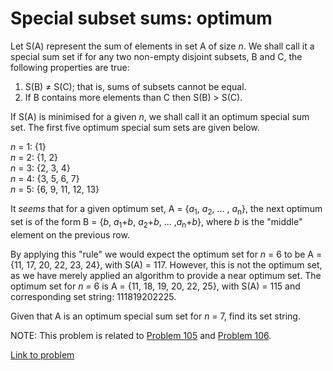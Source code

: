# Special subset sums: optimum

<p>Let S(A) represent the sum of elements in set A of size <i>n</i>. We shall call it a special sum set if for any two non-empty disjoint subsets, B and C, the following properties are true:</p>
<ol><li>S(B) ≠ S(C); that is, sums of subsets cannot be equal.</li>
<li>If B contains more elements than C then S(B) &gt; S(C).</li>
</ol><p>If S(A) is minimised for a given <i>n</i>, we shall call it an optimum special sum set. The first five optimum special sum sets are given below.</p>
<p class="margin_left"><i>n</i> = 1: {1}<br /><i>n</i> = 2: {1, 2}<br /><i>n</i> = 3: {2, 3, 4}<br /><i>n</i> = 4: {3, 5, 6, 7}<br /><i>n</i> = 5: {6, 9, 11, 12, 13}</p>
<p>It <i>seems</i> that for a given optimum set, A = {<i>a</i><sub>1</sub>, <i>a</i><sub>2</sub>, ... , <i>a</i><sub>n</sub>}, the next optimum set is of the form B = {<i>b</i>, <i>a</i><sub>1</sub>+<i>b</i>, <i>a</i><sub>2</sub>+<i>b</i>, ... ,<i>a</i><sub>n</sub>+<i>b</i>}, where <i>b</i> is the "middle" element on the previous row.</p>
<p>By applying this "rule" we would expect the optimum set for <i>n</i> = 6 to be A = {11, 17, 20, 22, 23, 24}, with S(A) = 117. However, this is not the optimum set, as we have merely applied an algorithm to provide a near optimum set. The optimum set for <i>n</i> = 6 is A = {11, 18, 19, 20, 22, 25}, with S(A) = 115 and corresponding set string: 111819202225.</p>
<p>Given that A is an optimum special sum set for <i>n</i> = 7, find its set string.</p>
<p class="smaller">NOTE: This problem is related to <a href="problem=105">Problem 105</a> and <a href="problem=106">Problem 106</a>.</p>

[Link to problem](https://projecteuler.net/problem=103)
